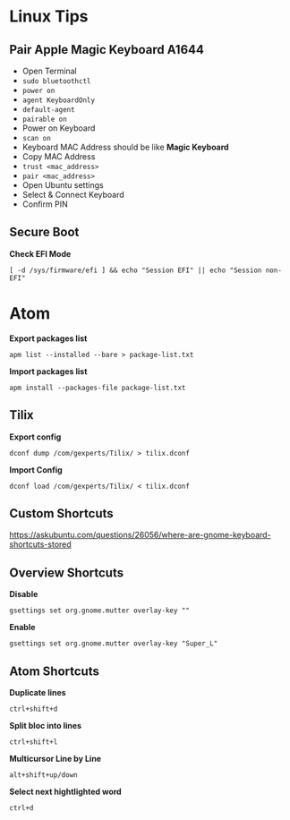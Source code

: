 # Linux Tips

## Pair Apple Magic Keyboard A1644

- Open Terminal
- `sudo bluetoothctl`
- `power on`
- `agent KeyboardOnly`
- `default-agent`
- `pairable on`
- Power on Keyboard
- `scan on`
- Keyboard MAC Address should be like **Magic Keyboard**
- Copy MAC Address
- `trust <mac_address>`
- `pair <mac_address>`
- Open Ubuntu settings
- Select & Connect Keyboard
- Confirm PIN

## Secure Boot

**Check EFI Mode**

`[ -d /sys/firmware/efi ] && echo "Session EFI" || echo "Session non-EFI"`

# Atom

**Export packages list**

`apm list --installed --bare > package-list.txt`

**Import packages list**

`apm install --packages-file package-list.txt`

## Tilix

**Export config**

`dconf dump /com/gexperts/Tilix/ > tilix.dconf`

**Import Config**

`dconf load /com/gexperts/Tilix/ < tilix.dconf`

## Custom Shortcuts

https://askubuntu.com/questions/26056/where-are-gnome-keyboard-shortcuts-stored

## Overview Shortcuts

**Disable**

`gsettings set org.gnome.mutter overlay-key ""`

**Enable**

`gsettings set org.gnome.mutter overlay-key "Super_L"`


## Atom Shortcuts

**Duplicate lines**

`ctrl+shift+d`

**Split bloc into lines**

`ctrl+shift+l`

**Multicursor Line by Line**

`alt+shift+up/down`

**Select next hightlighted word**

`ctrl+d`
